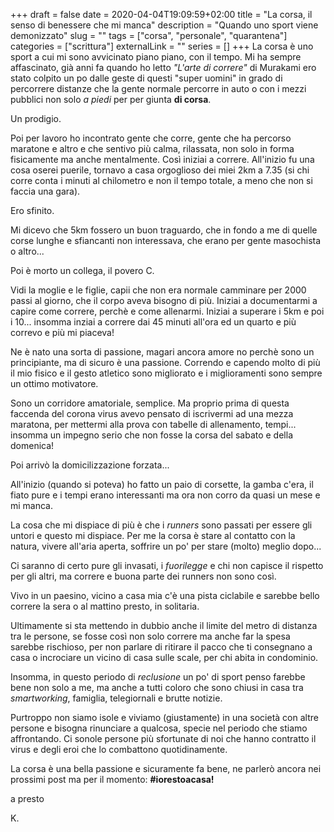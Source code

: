 +++ 
draft = false
date = 2020-04-04T19:09:59+02:00
title = "La corsa, il senso di benessere che mi manca"
description = "Quando uno sport viene demonizzato"
slug = "" 
tags = ["corsa", "personale", "quarantena"]
categories = ["scrittura"]
externalLink = ""
series = []
+++
La corsa è uno sport a cui mi sono avvicinato piano piano, con il tempo.
Mi ha sempre affascinato, già anni fa quando ho letto _*"L'arte di correre"*_ di Murakami ero stato colpito un po dalle geste di questi "super uomini" in grado di percorrere distanze che la gente normale percorre in auto o con i mezzi pubblici non solo _*a piedi*_ per per giunta **di corsa**.

Un prodigio.

Poi per lavoro ho incontrato gente che corre, gente che ha percorso maratone e altro e che sentivo più calma, rilassata, non solo in forma fisicamente ma anche mentalmente.
Così iniziai a correre. All'inizio fu una cosa oserei puerile, tornavo a casa orgoglioso dei miei 2km a 7.35 (si chi corre conta i minuti al chilometro e non il tempo totale, a meno che non si faccia una gara).

Ero sfinito.

Mi dicevo che 5km fossero un buon traguardo, che in fondo a me di quelle corse lunghe e sfiancanti non interessava, che erano per gente masochista o altro...

Poi è morto un collega, il povero C.

Vidi la moglie e le figlie, capii che non era normale camminare per 2000 passi al giorno, che il corpo aveva bisogno di più.
Iniziai a documentarmi a capire come correre, perchè e come allenarmi.
Iniziai a superare i 5km e poi i 10... insomma inziai a correre dai 45 minuti all'ora ed un quarto e più correvo e più mi piaceva!

Ne è nato una sorta di passione, magari ancora amore no perchè sono un principiante, ma di sicuro è una passione.
Correndo e capendo molto di più il mio fisico e il gesto atletico sono migliorato e i miglioramenti sono sempre un ottimo motivatore.

Sono un corridore amatoriale, semplice. Ma proprio prima di questa faccenda del corona virus avevo pensato di iscrivermi ad una mezza maratona, per mettermi alla prova con tabelle di allenamento, tempi... insomma un impegno serio che non fosse la corsa del sabato e della domenica!

Poi arrivò la domicilizzazione forzata...

All'inizio (quando si poteva) ho fatto un paio di corsette, la gamba c'era, il fiato pure e i tempi erano interessanti ma ora non corro da quasi un mese e mi manca.

La cosa che mi dispiace di più è che i _*runners*_ sono passati per essere gli untori e questo mi dispiace. Per me la corsa è stare al contatto con la natura, vivere all'aria aperta, soffrire un po' per stare (molto) meglio dopo...

Ci saranno di certo pure gli invasati, i _*fuorilegge*_ e chi non capisce il rispetto per gli altri, ma correre e buona parte dei runners non sono così.

Vivo in un paesino, vicino a casa mia c'è una pista ciclabile e sarebbe bello correre la sera o al mattino presto, in solitaria.

Ultimamente si sta mettendo in dubbio anche il limite del metro di distanza tra le persone, se fosse così non solo correre ma anche far la spesa sarebbe rischioso, per non parlare di ritirare il pacco che ti consegnano a casa o incrociare un vicino di casa sulle scale, per chi abita in condominio.

Insomma, in questo periodo di _*reclusione*_ un po' di sport penso farebbe bene non solo a me, ma anche a tutti coloro che sono chiusi in casa tra _*smartworking*_, famiglia, telegiornali e brutte notizie.

Purtroppo non siamo isole e viviamo (giustamente) in una società con altre persone e bisogna rinunciare a qualcosa, specie nel periodo che stiamo affrontando. Ci sonole persone più sfortunate di noi che hanno contratto il virus e degli eroi che lo combattono quotidinamente.

La corsa è una bella passione e sicuramente fa bene, ne parlerò ancora nei prossimi post ma per il momento: **#iorestoacasa!**

a presto

K.
